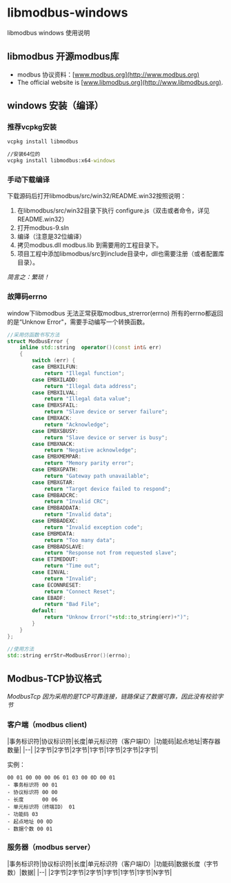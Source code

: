 # libmodbus-windows
libmodbus windows 使用说明


## libmodbus 开源modbus库
- modbus 协议资料：[www.modbus.org](http://www.modbus.org)
- The official website is [www.libmodbus.org](http://www.libmodbus.org).


## windows 安装（编译）

### 推荐vcpkg安装

```cmd
vcpkg install libmodbus

//安装64位的
vcpkg install libmodbus:x64-windows
```

### 手动下载编译
下载源码后打开libmodbus/src/win32/README.win32按照说明：

1. 在libmodbus/src/win32目录下执行 configure.js（双击或者命令，详见README.win32）
2. 打开modbus-9.sln
3. 编译（注意是32位编译）
4. 拷贝modbus.dll modbus.lib 到需要用的工程目录下。
5. 项目工程中添加libmodbus/src到include目录中，dll也需要注册（或者配置库目录）。


*简言之：繁琐！*



### 故障码errno
window下libmodbus 无法正常获取modbus_strerror(errno)
所有的errno都返回的是“Unknow Error"，需要手动编写一个转换函数。

```c++
//采用仿函数书写方法
struct ModbusError {
    inline std::string  operator()(const int& err)
    {
        switch (err) {
        case EMBXILFUN:
            return "Illegal function";
        case EMBXILADD:
            return "Illegal data address";
        case EMBXILVAL:
            return "Illegal data value";
        case EMBXSFAIL:
            return "Slave device or server failure";
        case EMBXACK:
            return "Acknowledge";
        case EMBXSBUSY:
            return "Slave device or server is busy";
        case EMBXNACK:
            return "Negative acknowledge";
        case EMBXMEMPAR:
            return "Memory parity error";
        case EMBXGPATH:
            return "Gateway path unavailable";
        case EMBXGTAR:
            return "Target device failed to respond";
        case EMBBADCRC:
            return "Invalid CRC";
        case EMBBADDATA:
            return "Invalid data";
        case EMBBADEXC:
            return "Invalid exception code";
        case EMBMDATA:
            return "Too many data";
        case EMBBADSLAVE:
            return "Response not from requested slave";
        case ETIMEDOUT:
            return "Time out";
        case EINVAL:
            return "Invalid";
        case ECONNRESET:
            return "Connect Reset";
        case EBADF:
            return "Bad File";
        default:
            return "Unknow Error("+std::to_string(err)+")";
        }
    }
};

//使用方法
std::string errStr=ModbusError()(errno);
```


## Modbus-TCP协议格式
*ModbusTcp 因为采用的是TCP可靠连接，链路保证了数据可靠，因此没有校验字节*
### 客户端（modbus client)
|事务标识符|协议标识符|长度|单元标识符（客户端ID）|功能码|起点地址|寄存器数量|
|--|
|2字节|2字节|2字节|1字节|1字节|2字节|2字节|

实例：
```
00 01 00 00 00 06 01 03 00 0D 00 01 
- 事务标识符 00 01
- 协议标识符 00 00
- 长度      00 06
- 单元标识符（终端ID） 01
- 功能码 03
- 起点地址 00 0D
- 数据个数 00 01
```

### 服务器（modbus server）

|事务标识符|协议标识符|长度|单元标识符（客户端ID）|功能码|数据长度（字节数）|数据|
|--|
|2字节|2字节|2字节|1字节|1字节|1字节|N字节|
